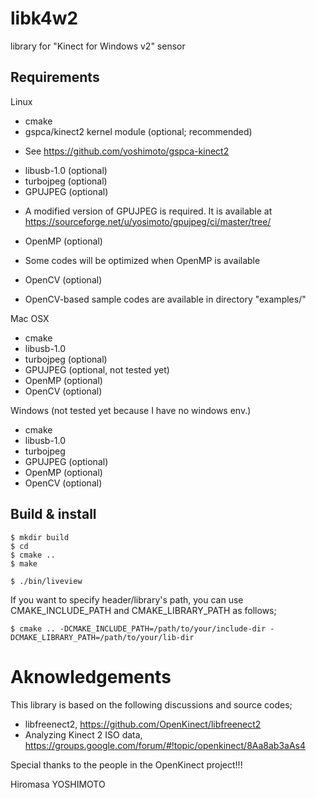 # libk4w2
library for "Kinect for Windows v2" sensor

## Requirements

Linux
 - cmake
 - gspca/kinect2 kernel module (optional; recommended) 
  * See https://github.com/yoshimoto/gspca-kinect2
 - libusb-1.0 (optional)
 - turbojpeg (optional)
 - GPUJPEG (optional)
  * A modified version of GPUJPEG is required. 
   It is available at https://sourceforge.net/u/yosimoto/gpujpeg/ci/master/tree/
 - OpenMP (optional)
  * Some codes will be optimized when OpenMP is available
 - OpenCV (optional)
  * OpenCV-based sample codes are available in directory "examples/"

Mac OSX
 - cmake
 - libusb-1.0 
 - turbojpeg (optional)
 - GPUJPEG (optional, not tested yet)
 - OpenMP (optional)
 - OpenCV (optional)

Windows (not tested yet because I have no windows env.)
 - cmake
 - libusb-1.0
 - turbojpeg
 - GPUJPEG (optional)
 - OpenMP (optional)
 - OpenCV (optional)

## Build & install

```
$ mkdir build
$ cd
$ cmake ..
$ make
```

```
$ ./bin/liveview
```


If you want to specify header/library's path, you can use CMAKE_INCLUDE_PATH and CMAKE_LIBRARY_PATH as follows;
```
$ cmake .. -DCMAKE_INCLUDE_PATH=/path/to/your/include-dir -DCMAKE_LIBRARY_PATH=/path/to/your/lib-dir
```


# Aknowledgements
This library is based on the following discussions and source codes;
- libfreenect2, https://github.com/OpenKinect/libfreenect2
- Analyzing Kinect 2 ISO data, https://groups.google.com/forum/#!topic/openkinect/8Aa8ab3aAs4

Special thanks to the people in the OpenKinect project!!!

Hiromasa YOSHIMOTO
